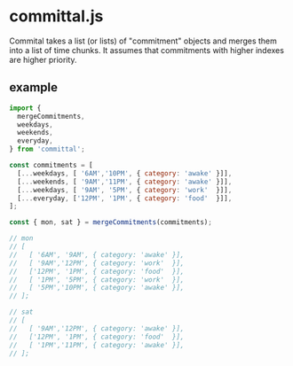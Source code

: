 # committal.js

Commital takes a list (or lists) of "commitment" objects and merges them into a list of time chunks. It assumes that commitments with higher indexes are higher priority.

## example

```javascript
import {
  mergeCommitments,
  weekdays,
  weekends,
  everyday,
} from 'committal';

const commitments = [
  [...weekdays, [ '6AM','10PM', { category: 'awake' }]],
  [...weekends, [ '9AM','11PM', { category: 'awake' }]],
  [...weekdays, [ '9AM', '5PM', { category: 'work'  }]],
  [...everyday, ['12PM', '1PM', { category: 'food'  }]],
];

const { mon, sat } = mergeCommitments(commitments);

// mon
// [
//   [ '6AM', '9AM', { category: 'awake' }],
//   [ '9AM','12PM', { category: 'work'  }],
//   ['12PM', '1PM', { category: 'food'  }],
//   [ '1PM', '5PM', { category: 'work'  }],
//   [ '5PM','10PM', { category: 'awake' }],
// ];

// sat
// [
//   [ '9AM','12PM', { category: 'awake' }],
//   ['12PM', '1PM', { category: 'food'  }],
//   [ '1PM','11PM', { category: 'awake' }],
// ];
```



